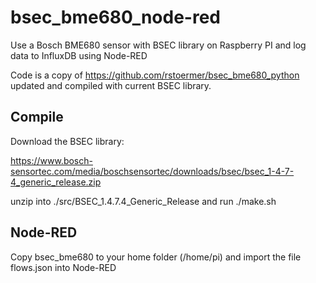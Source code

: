 # bsec_bme680_node-red

Use a Bosch BME680 sensor with BSEC library on Raspberry PI and log data to InfluxDB using Node-RED

Code is a copy of https://github.com/rstoermer/bsec_bme680_python updated and compiled with current BSEC library.

## Compile

Download the BSEC library:

https://www.bosch-sensortec.com/media/boschsensortec/downloads/bsec/bsec_1-4-7-4_generic_release.zip

unzip into ./src/BSEC_1.4.7.4_Generic_Release and run ./make.sh

## Node-RED

Copy bsec_bme680 to your home folder (/home/pi) and import the file flows.json into Node-RED

